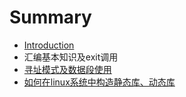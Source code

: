 # Summary

* [Introduction](README.md)
* 汇编基本知识及exit调用
* [寻址模式及数据段使用](寻址模式及数据段使用.md)
* [如何在linux系统中构造静态库、动态库](如何在linux系统中构造静态库、动态库.md)

